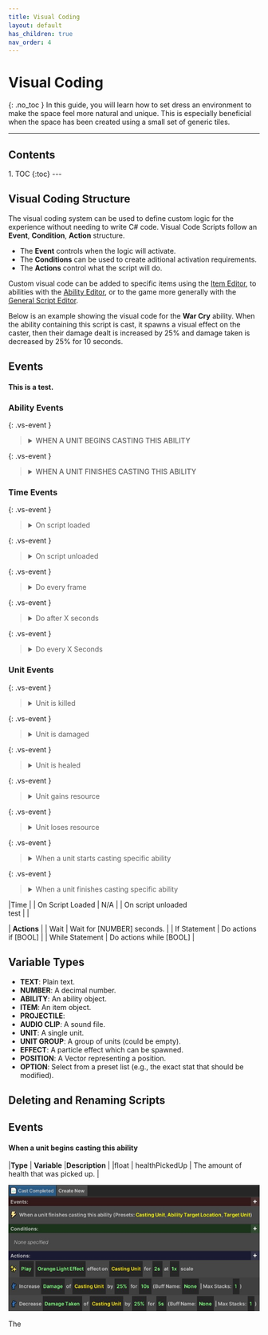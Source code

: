 ```yaml
---
title: Visual Coding
layout: default
has_children: true
nav_order: 4
---
```


# Visual Coding
{: .no_toc }
In this guide, you will learn how to set dress an environment to make the space feel more natural and unique. This is especially beneficial when the space has been created using a small set of generic tiles.

---
<h2 class="text-delta">Contents</h2>
1. TOC
{:toc}
---

## Visual Coding Structure
The visual coding system can be used to define custom logic for the experience without needing to write C# code. Visual Code Scripts follow an **Event**, **Condition**, **Action** structure.

- The **Event** controls when the logic will activate.
- The **Conditions** can be used to create aditional activation requirements.
- The **Actions** control what the script will do.

Custom visual code can be added to specific items using the [Item Editor](item-editor.html), to abilities with the [Ability Editor](ability-editor.html), or to the game more generally with the [General Script Editor](general-editor.html).

Below is an example showing the visual code for the **War Cry** ability. When the ability containing this script is cast, it spawns a visual effect on the caster, then their damage dealt is increased by 25% and damage taken is decreased by 25% for 10 seconds.

## Events

#### This is a test.

### Ability Events

{: .vs-event }
> <details><summary style="font-weight: 500; text-transform: uppercase; letter-spacing: 0.0em;">When a unit begins casting this ability</summary>TODO</details>

{: .vs-event }
> <details><summary style="font-weight: 500; text-transform: uppercase; letter-spacing: 0.0em;">When a unit finishes casting this ability</summary>TODO</details>

### Time Events

{: .vs-event }
> <details><summary>On script loaded</summary>TODO</details>

{: .vs-event }
> <details><summary>On script unloaded</summary>TODO</details>

{: .vs-event }
> <details><summary>Do every frame</summary>TODO</details>

{: .vs-event }
> <details><summary>Do after X seconds</summary>TODO</details>

{: .vs-event }
> <details><summary>Do every X Seconds</summary>TODO</details>

### Unit Events

{: .vs-event }
> <details><summary>Unit is killed</summary>TODO</details>

{: .vs-event }
> <details><summary>Unit is damaged</summary>TODO</details>

{: .vs-event }
> <details><summary>Unit is healed</summary>TODO</details>

{: .vs-event }
> <details><summary>Unit gains resource</summary>TODO</details>

{: .vs-event }
> <details><summary>Unit loses resource</summary>TODO</details>

{: .vs-event }
> <details><summary>When a unit starts casting specific ability</summary>TODO</details>

{: .vs-event }
> <details><summary>When a unit finishes casting specific ability</summary>TODO</details>



|Time |
| On Script Loaded | N/A |
| On script unloaded <br> test | |


| **Actions** |
| Wait | Wait for [NUMBER] seconds. |
| If Statement | Do actions if [BOOL] |
| While Statement | Do actions while [BOOL] |

## Variable Types
- **TEXT**: Plain text.
- **NUMBER**: A decimal number.
- **ABILITY**: An ability object.
- **ITEM**: An item object.
- **PROJECTILE**: 
- **AUDIO CLIP**: A sound file.
- **UNIT**: A single unit.
- **UNIT GROUP**: A group of units (could be empty).
- **EFFECT**: A particle effect which can be spawned.
- **POSITION**: A Vector representing a position.
- **OPTION**: Select from a preset list (e.g., the exact stat that should be modified).


## Deleting and Renaming Scripts

## Events

#### When a unit begins casting this ability



|**Type** | **Variable** |**Description** |
|float | healthPickedUp | The amount of health that was picked up. |

![Script Editor Example](../assets/script-example.jpg)

The
